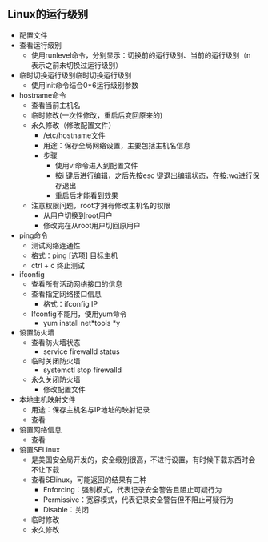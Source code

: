 ## Linux的运行级别

* 配置文件
* 查看运行级别
	* 使用runlevel命令，分别显示：切换前的运行级别、当前的运行级别（n 表示之前未切换过运行级别）
* 临时切换运行级别临时切换运行级别
	*  使用init命令结合0*6运行级别参数
* hostname命令
    * 查看当前主机名	
	* 临时修改(一次性修改，重启后变回原来的)	
	* 永久修改（修改配置文件）
		* /etc/hostname文件
		* 用途：保存全局网络设置，主要包括主机名信息
		* 步骤
			* 使用vi命令进入到配置文件
			* 按i 键后进行编辑，之后先按esc 键退出编辑状态，在按:wq进行保存退出
			* 重启后才能看到效果	
	* 注意权限问题，root才拥有修改主机名的权限
		* 从用户切换到root用户		
		* 修改完在从root用户切回原用户
* ping命令
	* 测试网络连通性
	* 格式：ping [选项] 目标主机
	* ctrl + c 终止测试
* ifconfig
	* 查看所有活动网络接口的信息	
	* 查看指定网络接口信息
		* 格式：ifconfig IP
	* Ifconfig不能用，使用yum命令
		* yum install net*tools *y
* 设置防火墙
    * 查看防火墙状态
		* service firewalld status	
	* 临时关闭防火墙
		* systemctl stop firewalld 	
	* 永久关闭防火墙
		* 修改配置文件
* 本地主机映射文件
	* 用途：保存主机名与IP地址的映射记录
	* 查看
* 设置网络信息
	* 查看
* 设置SELinux
	* 是美国安全局开发的，安全级别很高，不进行设置，有时候下载东西时会不让下载	
	* 查看SElinux，可能返回的结果有三种
		* Enforcing：强制模式，代表记录安全警告且阻止可疑行为
		* Permissive：宽容模式，代表记录安全警告但不阻止可疑行为
		* Disable：关闭
	* 临时修改	
	* 永久修改

